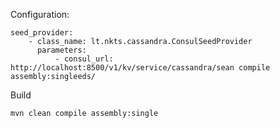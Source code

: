 Configuration:

    seed_provider:
        - class_name: lt.nkts.cassandra.ConsulSeedProvider
          parameters:
              - consul_url: http://localhost:8500/v1/kv/service/cassandra/sean compile assembly:singleeds/

Build

    mvn clean compile assembly:single
